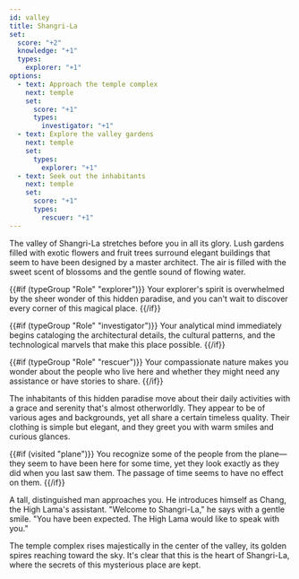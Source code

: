 ```yaml
---
id: valley
title: Shangri-La
set:
  score: "+2"
  knowledge: "+1"
  types:
    explorer: "+1"
options:
  - text: Approach the temple complex
    next: temple
    set:
      score: "+1"
      types:
        investigator: "+1"
  - text: Explore the valley gardens
    next: temple
    set:
      types:
        explorer: "+1"
  - text: Seek out the inhabitants
    next: temple
    set:
      score: "+1"
      types:
        rescuer: "+1"
---
```

The valley of Shangri-La stretches before you in all its glory. Lush gardens filled with exotic flowers and fruit trees surround elegant buildings that seem to have been designed by a master architect. The air is filled with the sweet scent of blossoms and the gentle sound of flowing water.

{{#if (typeGroup "Role" "explorer")}}
Your explorer's spirit is overwhelmed by the sheer wonder of this hidden paradise, and you can't wait to discover every corner of this magical place.
{{/if}}

{{#if (typeGroup "Role" "investigator")}}
Your analytical mind immediately begins cataloging the architectural details, the cultural patterns, and the technological marvels that make this place possible.
{{/if}}

{{#if (typeGroup "Role" "rescuer")}}
Your compassionate nature makes you wonder about the people who live here and whether they might need any assistance or have stories to share.
{{/if}}

The inhabitants of this hidden paradise move about their daily activities with a grace and serenity that's almost otherworldly. They appear to be of various ages and backgrounds, yet all share a certain timeless quality. Their clothing is simple but elegant, and they greet you with warm smiles and curious glances.

{{#if (visited "plane")}}
You recognize some of the people from the plane—they seem to have been here for some time, yet they look exactly as they did when you last saw them. The passage of time seems to have no effect on them.
{{/if}}

A tall, distinguished man approaches you. He introduces himself as Chang, the High Lama's assistant. "Welcome to Shangri-La," he says with a gentle smile. "You have been expected. The High Lama would like to speak with you."

The temple complex rises majestically in the center of the valley, its golden spires reaching toward the sky. It's clear that this is the heart of Shangri-La, where the secrets of this mysterious place are kept. 